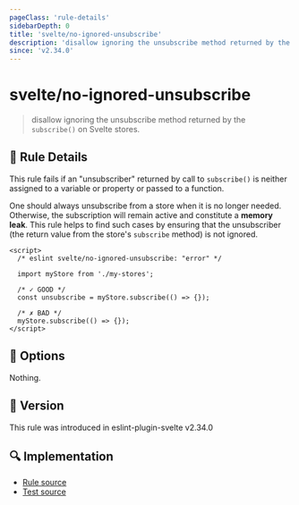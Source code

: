 ```yaml
---
pageClass: 'rule-details'
sidebarDepth: 0
title: 'svelte/no-ignored-unsubscribe'
description: 'disallow ignoring the unsubscribe method returned by the `subscribe()` on Svelte stores.'
since: 'v2.34.0'
---
```


# svelte/no-ignored-unsubscribe

> disallow ignoring the unsubscribe method returned by the `subscribe()` on Svelte stores.

## 📖 Rule Details

This rule fails if an "unsubscriber" returned by call to `subscribe()` is neither assigned to a variable or property or passed to a function.

One should always unsubscribe from a store when it is no longer needed. Otherwise, the subscription will remain active and constitute a **memory leak**.
This rule helps to find such cases by ensuring that the unsubscriber (the return value from the store's `subscribe` method) is not ignored.

<ESLintCodeBlock>

<!--eslint-skip-->

```svelte
<script>
  /* eslint svelte/no-ignored-unsubscribe: "error" */

  import myStore from './my-stores';

  /* ✓ GOOD */
  const unsubscribe = myStore.subscribe(() => {});

  /* ✗ BAD */
  myStore.subscribe(() => {});
</script>
```

</ESLintCodeBlock>

## 🔧 Options

Nothing.

## 🚀 Version

This rule was introduced in eslint-plugin-svelte v2.34.0

## 🔍 Implementation

- [Rule source](https://github.com/sveltejs/eslint-plugin-svelte/blob/main/packages/eslint-plugin-svelte/src/rules/no-ignored-unsubscribe.ts)
- [Test source](https://github.com/sveltejs/eslint-plugin-svelte/blob/main/packages/eslint-plugin-svelte/tests/src/rules/no-ignored-unsubscribe.ts)

